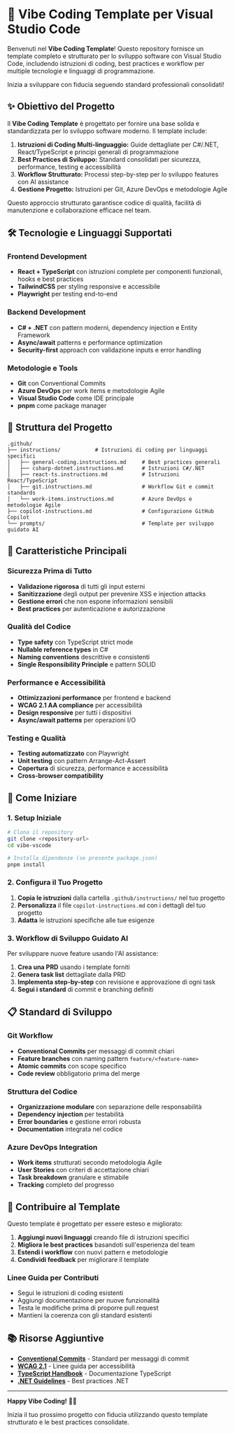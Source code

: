 # 🚀 Vibe Coding Template per Visual Studio Code

Benvenuti nel **Vibe Coding Template**! Questo repository fornisce un template completo e strutturato per lo sviluppo software con Visual Studio Code, includendo istruzioni di coding, best practices e workflow per multiple tecnologie e linguaggi di programmazione.

Inizia a sviluppare con fiducia seguendo standard professionali consolidati!

## ✨ Obiettivo del Progetto

Il **Vibe Coding Template** è progettato per fornire una base solida e standardizzata per lo sviluppo software moderno. Il template include:

1. **Istruzioni di Coding Multi-linguaggio:** Guide dettagliate per C#/.NET, React/TypeScript e principi generali di programmazione
2. **Best Practices di Sviluppo:** Standard consolidati per sicurezza, performance, testing e accessibilità
3. **Workflow Strutturato:** Processi step-by-step per lo sviluppo features con AI assistance
4. **Gestione Progetto:** Istruzioni per Git, Azure DevOps e metodologie Agile

Questo approccio strutturato garantisce codice di qualità, facilità di manutenzione e collaborazione efficace nel team.

## 🛠️ Tecnologie e Linguaggi Supportati

### Frontend Development
- **React + TypeScript** con istruzioni complete per componenti funzionali, hooks e best practices
- **TailwindCSS** per styling responsive e accessibile
- **Playwright** per testing end-to-end

### Backend Development  
- **C# + .NET** con pattern moderni, dependency injection e Entity Framework
- **Async/await** patterns e performance optimization
- **Security-first** approach con validazione inputs e error handling

### Metodologie e Tools
- **Git** con Conventional Commits
- **Azure DevOps** per work items e metodologie Agile
- **Visual Studio Code** come IDE principale
- **pnpm** come package manager

## 📁 Struttura del Progetto

```
.github/
├── instructions/           # Istruzioni di coding per linguaggi specifici
│   ├── general-coding.instructions.md     # Best practices generali
│   ├── csharp-dotnet.instructions.md      # Istruzioni C#/.NET
│   ├── react-ts.instructions.md           # Istruzioni React/TypeScript
│   ├── git.instructions.md                # Workflow Git e commit standards
│   └── work-items.instructions.md         # Azure DevOps e metodologie Agile
├── copilot-instructions.md                # Configurazione GitHub Copilot
└── prompts/                               # Template per sviluppo guidato AI
```

## 🎯 Caratteristiche Principali

### Sicurezza Prima di Tutto
- **Validazione rigorosa** di tutti gli input esterni
- **Sanitizzazione** degli output per prevenire XSS e injection attacks
- **Gestione errori** che non espone informazioni sensibili
- **Best practices** per autenticazione e autorizzazione

### Qualità del Codice
- **Type safety** con TypeScript strict mode
- **Nullable reference types** in C#
- **Naming conventions** descrittive e consistenti
- **Single Responsibility Principle** e pattern SOLID

### Performance e Accessibilità
- **Ottimizzazioni performance** per frontend e backend
- **WCAG 2.1 AA compliance** per accessibilità
- **Design responsive** per tutti i dispositivi
- **Async/await patterns** per operazioni I/O

### Testing e Qualità
- **Testing automatizzato** con Playwright
- **Unit testing** con pattern Arrange-Act-Assert
- **Copertura** di sicurezza, performance e accessibilità
- **Cross-browser compatibility**

## 🚀 Come Iniziare

### 1. Setup Iniziale
```bash
# Clona il repository
git clone <repository-url>
cd vibe-vscode

# Installa dipendenze (se presente package.json)
pnpm install
```

### 2. Configura il Tuo Progetto
1. **Copia le istruzioni** dalla cartella `.github/instructions/` nel tuo progetto
2. **Personalizza** il file `copilot-instructions.md` con i dettagli del tuo progetto
3. **Adatta** le istruzioni specifiche alle tue esigenze

### 3. Workflow di Sviluppo Guidato AI

Per sviluppare nuove feature usando l'AI assistance:

1. **Crea una PRD** usando i template forniti
2. **Genera task list** dettagliate dalla PRD  
3. **Implementa step-by-step** con revisione e approvazione di ogni task
4. **Segui i standard** di commit e branching definiti

## 📋 Standard di Sviluppo

### Git Workflow
- **Conventional Commits** per messaggi di commit chiari
- **Feature branches** con naming pattern `feature/<feature-name>`
- **Atomic commits** con scope specifico
- **Code review** obbligatorio prima del merge

### Struttura del Codice
- **Organizzazione modulare** con separazione delle responsabilità
- **Dependency injection** per testabilità
- **Error boundaries** e gestione errori robusta
- **Documentation** integrata nel codice

### Azure DevOps Integration
- **Work items** strutturati secondo metodologia Agile
- **User Stories** con criteri di accettazione chiari
- **Task breakdown** granulare e stimabile
- **Tracking** completo del progresso

## 🤝 Contribuire al Template

Questo template è progettato per essere esteso e migliorato:

1. **Aggiungi nuovi linguaggi** creando file di istruzioni specifici
2. **Migliora le best practices** basandoti sull'esperienza del team
3. **Estendi i workflow** con nuovi pattern e metodologie
4. **Condividi feedback** per migliorare il template

### Linee Guida per Contributi
- Segui le istruzioni di coding esistenti
- Aggiungi documentazione per nuove funzionalità
- Testa le modifiche prima di proporre pull request
- Mantieni la coerenza con gli standard esistenti

## 📚 Risorse Aggiuntive

- **[Conventional Commits](https://www.conventionalcommits.org/)** - Standard per messaggi di commit
- **[WCAG 2.1](https://www.w3.org/WAI/WCAG21/quickref/)** - Linee guida per accessibilità
- **[TypeScript Handbook](https://www.typescriptlang.org/docs/)** - Documentazione TypeScript
- **[.NET Guidelines](https://docs.microsoft.com/en-us/dotnet/standard/design-guidelines/)** - Best practices .NET

---

**Happy Vibe Coding!** 🎵✨

Inizia il tuo prossimo progetto con fiducia utilizzando questo template strutturato e le best practices consolidate.
